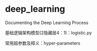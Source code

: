 # deep_learning
Documenting the Deep Learning Process

基础逻辑架构模型(2隐藏层4：1)：logistic.py

常用超参数及释义：hyper-parameters
